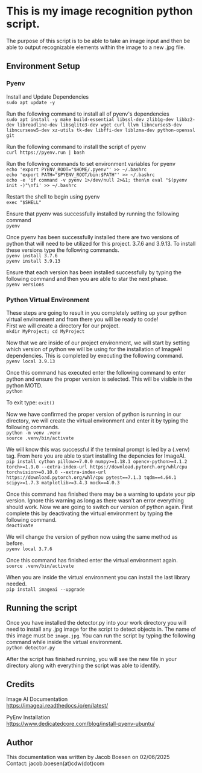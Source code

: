 # This is my image recognition python script.
The purpose of this script is to be able to take an image input and then be able to output recognizable elements within the image to a new .jpg file.

## Environment Setup
### Pyenv
Install and Update Dependencies \
`sudo apt update -y`

Run the following command to install all of pyenv's dependencies \
`sudo apt install -y make build-essential libssl-dev zlib1g-dev libbz2-dev libreadline-dev libsqlite3-dev wget curl llvm libncurses5-dev libncursesw5-dev xz-utils tk-dev libffi-dev liblzma-dev python-openssl git`


Run the following command to install the script of pyenv \
`curl https://pyenv.run | bash`

Run the following commands to set environment variables for pyenv \
`echo 'export PYENV_ROOT="$HOME/.pyenv"' >> ~/.bashrc` \
`echo 'export PATH="$PYENV_ROOT/bin:$PATH"' >> ~/.bashrc` \
`echo -e 'if command -v pyenv 1>/dev/null 2>&1; then\n eval "$(pyenv init -)"\nfi' >> ~/.bashrc` 

Restart the shell to begin using pyenv \
`exec "$SHELL"`

Ensure that pyenv was successfully installed by running the following command \
`pyenv`


Once pyenv has been successfully installed there are two versions of python that will need to be utilized for this project. 3.7.6 and 3.9.13. To install these versions type the following commands. \
`pyenv install 3.7.6` \
`pyenv install 3.9.13`

Ensure that each version has been installed successfully by typing the following command and then you are able to star the next phase. \
`pyenv versions`


### Python Virtual Environment
These steps are going to result in you completely setting up your python virtual environment and from there you will be ready to code! \
First we will create a directory for our project. \
`mkdir MyProject; cd MyProject`

Now that we are inside of our project environment, we will start by setting which version of python we will be using for the installation of ImageAI dependencies. This is completed by executing the following command. \
`pyenv local 3.9.13`

Once this command has executed enter the following command to enter python and ensure the proper version is selected. This will be visible in the python MOTD. \
`python`

To exit type:
`exit()`

Now we have confirmed the proper version of python is running in our directory, we will create the virtual environment and enter it by typing the following commands. \
`python -m venv .venv` \
`source .venv/bin/activate` 

We will know this was successful if the terminal prompt is led by a (.venv) tag. From here you are able to start installing the depencies for ImageAI. \
`pip install cython pillow>=7.0.0 numpy>=1.18.1 opencv-python>=4.1.2 torch>=1.9.0 --extra-index-url https://download.pytorch.org/whl/cpu torchvision>=0.10.0 --extra-index-url https://download.pytorch.org/whl/cpu pytest==7.1.3 tqdm==4.64.1 scipy>=1.7.3 matplotlib>=3.4.3 mock==4.0.3`

Once this command has finished there may be a warning to update your pip version. Ignore this warning as long as there wasn't an error everything should work. Now we are going to switch our version of python again. First complete this by deactivating the virtual environment by typing the following command. \
`deactivate`

We will change the version of python now using the same method as before. \
`pyenv local 3.7.6`

Once this command has finished enter the virtual environment again. \
`source .venv/bin/activate`

When you are inside the virtual environment you can install the last library needed. \
`pip install imageai --upgrade`


## Running the script
Once you have installed the detector.py into your work directory you will need to install any .jpg image for the script to detect objects in. The name of this image must be `image.jpg`. You can run the script by typing the following command while inside the virtual environment. \
`python detector.py`

After the script has finished running, you will see the new file in your directory along with everything the script was able to identify.

## Credits
Image AI Documentation \
https://imageai.readthedocs.io/en/latest/

PyEnv Installation \
https://www.dedicatedcore.com/blog/install-pyenv-ubuntu/

## Author
This documentation was written by Jacob Boesen on 02/06/2025 \
Contact: jacob.boesen(at)cdw(dot)com
